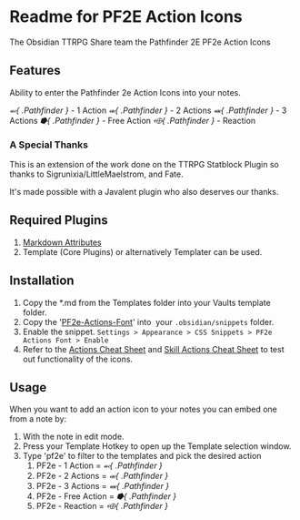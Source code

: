# Readme for PF2E Action Icons

The Obsidian TTRPG Share team the Pathfinder 2E PF2e Action Icons

## Features

Ability to enter the Pathfinder 2e Action Icons into your notes. 

*⬻{ .Pathfinder }* - 1 Action
*⬺{ .Pathfinder }* - 2 Actions
*⬽{ .Pathfinder }* - 3 Actions
*⭓{ .Pathfinder }* - Free Action
*⬲{ .Pathfinder }* - Reaction

### A Special Thanks

This is an extension of the work done on the TTRPG Statblock Plugin so thanks to Sigrunixia/LittleMaelstrom, and Fate. 

It's made possible with a Javalent plugin who also deserves our thanks. 

## Required Plugins

1. [Markdown Attributes](https://github.com/valentine195/obsidian-markdown-attributes)
2. Template (Core Plugins) or alternatively Templater can be used. 

## Installation

1. Copy the \*.md from the Templates folder into your Vaults template folder. 
2. Copy the '[PF2e-Actions-Font](_attachments/pf2e-action-icons-font.css)' into  your `.obsidian/snippets` folder. 
3. Enable the snippet. `Settings > Appearance > CSS Snippets > PF2e Actions Font > Enable`
4. Refer to the [Actions Cheat Sheet](notes/Actions-Cheat-Sheet.md) and [Skill Actions Cheat Sheet](notes/Skill-Actions-Cheat-Sheet.md) to test out functionality of the icons.

## Usage

When you want to add an action icon to your notes you can embed one from a note by:
1. With the note in edit mode. 
2. Press your Template Hotkey to open up the Template selection window. 
3. Type 'pf2e' to filter to the templates and pick the desired action
	1. PF2e - 1 Action = *⬻{ .Pathfinder }* 
	2. PF2e - 2 Actions = *⬺{ .Pathfinder }* 
	3. PF2e - 3 Actions = *⬽{ .Pathfinder }*
	4. PF2e - Free Action = *⭓{ .Pathfinder }*
	5. PF2e - Reaction = *⬲{ .Pathfinder }*
